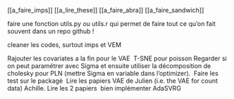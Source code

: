 [[a_faire_imps]]
[[a_lire_these]]
[[a_faire_abra]]
[[a_faire_sandwich]]

faire une fonction utils.py ou utils.r qui permet de faire tout ce qu’on fait souvent dans un repo github ! 

  
cleaner les codes, surtout imps et VEM 

Rajouter les covariates a la fin pour le VAE 
T-SNE pour poisson
Regarder si on peut paramétrer avec Sigma et ensuite utiliser la décomposition de cholesky pour PLN (mettre Sigma en variable dans l’optimizer). 
Faire les test sur le packagé 
Lire les papiers VAE de Julien (i.e. the VAE for count data)
Achille. Lire les 2 papiers 
bien implémenter AdaSVRG


